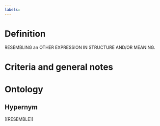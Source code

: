 ```yaml
---
labels: 
---
```


# Definition
RESEMBLING an OTHER EXPRESSION IN STRUCTURE AND/OR MEANING.
# Criteria and general notes
# Ontology

## Hypernym
[[RESEMBLE]]